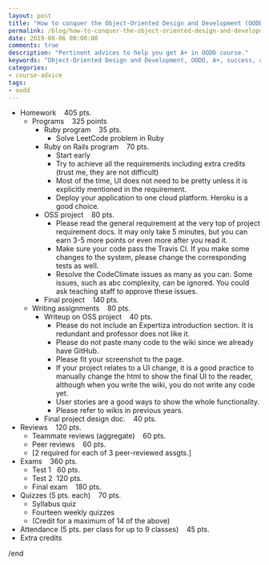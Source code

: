 ```yaml
---
layout: post
title: "How to conquer the Object-Oriented Design and Development (OODD) course?"
permalink: /blog/how-to-conquer-the-object-oriented-design-and-development-course
date: 2019-08-06 00:00:00
comments: true
description: "Pertinent advices to help you get A+ in OODD course."
keywords: "Object-Oriented Design and Development, OODD, A+, success, conquer"
categories:
- course-advice
tags:
- oodd
---
```


* Homework    405 pts.
    * Programs    325 points
        * Ruby program    35 pts.
            * Solve LeetCode problem in Ruby
        * Ruby on Rails program    70 pts.
            * Start early
            * Try to achieve all the requirements including extra credits (trust me, they are not difficult)
            * Most of the time, UI does not need to be pretty unless it is explicitly mentioned in the requirement.
            * Deploy your application to one cloud platform. Heroku is a good choice.
        * OSS project    80 pts.
            * Please read the general requirement at the very top of project requirement docs. It may only take 5 minutes, but you can earn 3-5 more points or even more after you read it.
            * Make sure your code pass the Travis CI. If you make some changes to the system, please change the corresponding tests as well.
            * Resolve the CodeClimate issues as many as you can. Some issues, such as abc complexity, can be ignored. You could ask teaching staff to approve these issues.
        * Final project    140 pts.
    * Writing assignments    80 pts.
        * Writeup on OSS project    40 pts.
            * Please do not include an Expertiza introduction section. It is redundant and professor does not like it.
            * Please do not paste many code to the wiki since we already have GitHub.
            * Please fit your screenshot to the page.
            * If your project relates to a UI change, it is a good practice to manually change the html to show the final UI to the reader, although when you write the wiki, you do not write any code yet.
            * User stories are a good ways to show the whole functionality.
            * Please refer to wikis in previous years.
        * Final project design doc.    40 pts.
* Reviews    120 pts.
    * Teammate reviews (aggregate)    60 pts.
    * Peer reviews    60 pts.
    * [2 required for each of 3 peer-reviewed assgts.]
* Exams    360 pts.
    * Test 1   60 pts.
    * Test 2  120 pts.
    * Final exam    180 pts.
* Quizzes (5 pts. each)    70 pts.
    * Syllabus quiz
    * Fourteen weekly quizzes
    * (Credit for a maximum of 14 of the above)
* Attendance (5 pts. per class for up to 9 classes)    45 pts.
* Extra credits


/end
